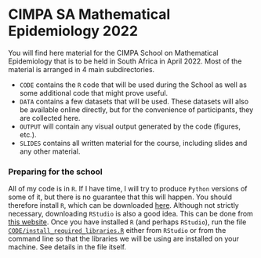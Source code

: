 # CIMPA SA Mathematical Epidemiology 2022
You will find here material for the CIMPA School on Mathematical Epidemiology that is to be held in South Africa in April 2022. Most of the material is arranged in 4 main subdirectories.

- `CODE` contains the `R` code that will be used during the School as well as some additional code that might prove useful. 
- `DATA` contains a few datasets that will be used. These datasets will also be available online directly, but for the convenience of participants, they are collected here.
- `OUTPUT` will contain any visual output generated by the code (figures, etc.).
- `SLIDES` contains all written material for the course, including slides and any other material.

### Preparing for the school
All of my code is in `R`. If I have time, I will try to produce `Python` versions of some of it, but there is no guarantee that this will happen. You should therefore install `R`, which can be downloaded [here](https://www.r-project.org/). Although not strictly necessary, downloading `RStudio` is also a good idea. This can be done from [this website](https://www.rstudio.com/products/rstudio/download/). Once you have installed `R` (and perhaps `RStudio`), run the file [`CODE/install_required_libraries.R`](https://raw.githubusercontent.com/julien-arino/CIMPA-SA-MathEpi-2022/main/CODE/install_required_libraries.R) either from `RStudio` or from the command line so that the libraries we will be using are installed on your machine. See details in the file itself.

